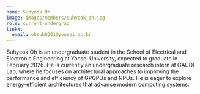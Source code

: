 ```yaml
---
name: Suhyeok Oh
image: images/members/suhyeok_oh.jpg
role: current-undergrad
links:
  email: ohsuh0301@yonsei.ac.kr
---
```


Suhyeok Oh is an undergraduate student in the School of Electrical and Electronic Engineering at Yonsei University, expected to graduate in February 2026. He is currently an undergraduate research intern at GAUDI Lab, where he focuses on architectural approaches to improving the performance and efficiency of GPGPUs and NPUs. He is eager to explore energy-efficient architectures that advance modern computing systems.
